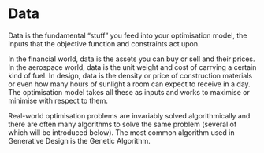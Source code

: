 # Data 
Data is the fundamental “stuff” you feed into your optimisation model, the inputs that the objective function and constraints act upon. 

In the financial world, data is the assets you can buy or sell and their prices. In the aerospace world, data is the unit weight and cost of carrying a certain kind of fuel. In design, data is the density or price of construction materials or even how many hours of sunlight a room can expect to receive in a day. The optimisation model takes all these as inputs and works to maximise or minimise with respect to them. 

Real-world optimisation problems are invariably solved algorithmically and there are often many algorithms to solve the same problem (several of which will be introduced below). The most common algorithm used in Generative Design is the Genetic Algorithm.
